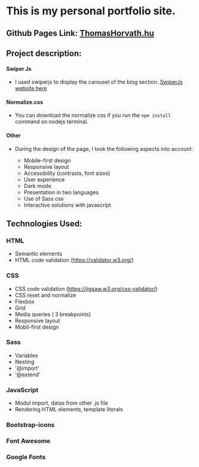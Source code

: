 # This is my personal portfolio site.

## Github Pages Link: [ThomasHorvath.hu](https://thomas-horvath.github.io/PK_main_portfolio_project/)

## Project description:
#### Swiper Js 
- I used swiperjs to display the carousel of the blog section.
[SwiperJs website here](https://swiperjs.com/)
#### Normalize.css
-  You can download the normalize css if you run the ```npm install``` command on nodejs terminal.
#### Other
- During the design of the page, I took the following aspects into account:

    - Mobile-first design
    - Responsive layout
    - Accessibility (contrasts, font sizes)
    - User experience
    - Dark mode
    - Presentation in two languages
    - Use of Sass css
    - Interactive solutions with javascript

## Technologies Used:
### HTML    
- Semantic elements 
- HTML code validation (https://validator.w3.org/)

### CSS 
- CSS code validation (https://jigsaw.w3.org/css-validator/)
- CSS reset and normalize 
- Flexbox
- Grid 
- Media queries ( 3 breakpoints)
- Responsive layout
- Mobil-first design
### Sass
- Variables
- Nesting
- '@import'
- '@extend'
### JavaScript
- Modul import, datas from other .js file
- Rendering HTML elements, template literals
### Bootstrap-icons
### Font Awesome
### Google Fonts
 
